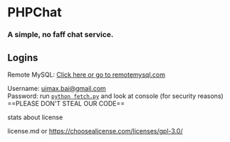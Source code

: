 # PHPChat

### A simple, no faff chat service.

## Logins
Remote MySQL: [Click here or go to remotemysql.com](https://www.remotemysql.com)

Username: uimax.bai@gmail.com
<br>Password: run [`python fetch.py`](/fetch.py) and look at console (for security reasons)
==PLEASE DON'T STEAL OUR CODE==

stats about license

license.md 
or
https://choosealicense.com/licenses/gpl-3.0/

